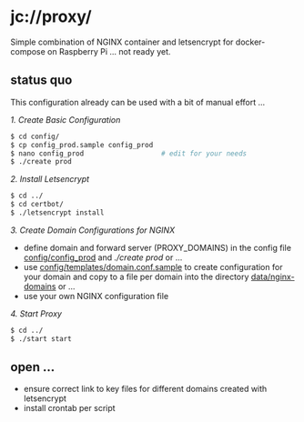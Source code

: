 # jc://proxy/

Simple combination of NGINX container and letsencrypt for docker-compose on Raspberry Pi ... not ready yet.

## status quo

This configuration already can be used with a bit of manual effort ...

*1. Create Basic Configuration*

```bash
$ cd config/
$ cp config_prod.sample config_prod
$ nano config_prod                   # edit for your needs
$ ./create prod
```

*2. Install Letsencrypt*

```bash
$ cd ../
$ cd certbot/
$ ./letsencrypt install
```


*3. Create Domain Configurations for NGINX*

  * define domain and forward server (PROXY\_DOMAINS) in the config file [config/config_prod](config/config_prod.sample) and *./create prod* or ...
  * use [config/templates/domain.conf.sample](config/templates/domain.conf.sample) to create configuration for your domain and copy to a file per domain into the directory [data/nginx-domains](#) or ...
  * use your own NGINX configuration file

*4. Start Proxy*

```bash
$ cd ../
$ ./start start
```

## open ...

* ensure correct link to key files for different domains created with letsencrypt
* install crontab per script
